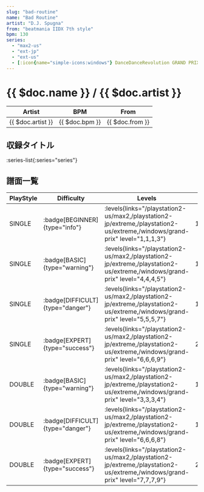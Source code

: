 ```yaml
---
slug: "bad-routine"
name: "Bad Routine"
artist: "D.J. Spugna"
from: "beatmania IIDX 7th style"
bpm: 130
series:
  - "max2-us"
  - "ext-jp"
  - "ext-us"
  - [:icon{name="simple-icons:windows"} DanceDanceRevolution GRAND PRIX](/windows/grand-prix)
---
```


# {{ $doc.name }} / {{ $doc.artist }}

|Artist|BPM|From|
|------|---|----|
|{{ $doc.artist }}|{{ $doc.bpm }}|{{ $doc.from }}|

## 収録タイトル

:series-list{:series="series"}

## 譜面一覧

|PlayStyle|Difficulty|Levels|Notes|Movie|
|---------|----------|------|-----|-----|
|SINGLE| :badge[BEGINNER]{type="info"}| :levels{links="/playstation2-us/max2,/playstation2-jp/extreme,/playstation2-us/extreme,/windows/grand-prix" level="1,1,1,3"}|103/0||
|SINGLE| :badge[BASIC]{type="warning"}| :levels{links="/playstation2-us/max2,/playstation2-jp/extreme,/playstation2-us/extreme,/windows/grand-prix" level="4,4,4,5"}|127/4||
|SINGLE| :badge[DIFFICULT]{type="danger"}| :levels{links="/playstation2-us/max2,/playstation2-jp/extreme,/playstation2-us/extreme,/windows/grand-prix" level="5,5,5,7"}|189/7||
|SINGLE| :badge[EXPERT]{type="success"}| :levels{links="/playstation2-us/max2,/playstation2-jp/extreme,/playstation2-us/extreme,/windows/grand-prix" level="6,6,6,9"}|207/30||
|DOUBLE| :badge[BASIC]{type="warning"}| :levels{links="/playstation2-us/max2,/playstation2-jp/extreme,/playstation2-us/extreme,/windows/grand-prix" level="3,3,3,4"}|117/7||
|DOUBLE| :badge[DIFFICULT]{type="danger"}| :levels{links="/playstation2-us/max2,/playstation2-jp/extreme,/playstation2-us/extreme,/windows/grand-prix" level="6,6,6,8"}|187/4||
|DOUBLE| :badge[EXPERT]{type="success"}| :levels{links="/playstation2-us/max2,/playstation2-jp/extreme,/playstation2-us/extreme,/windows/grand-prix" level="7,7,7,9"}|226/12||
